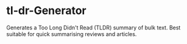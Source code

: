# tl-dr-Generator
Generates a Too Long Didn't Read (TLDR) summary of bulk text. Best suitable for quick summarising reviews and articles. 

